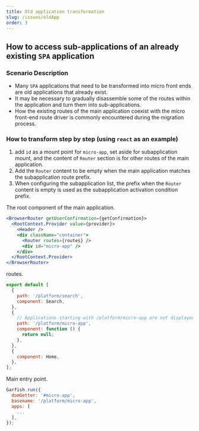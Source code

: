 ```yaml
---
title: Old application transformation
slug: /issues/oldApp
order: 3
---
```


## How to access sub-applications of an already existing `SPA` application

### Scenario Description

- Many `SPA` applications that need to be transformed into micro front ends are old applications that already exist.
- It may be necessary to gradually disassemble some of the routes within the application and turn them into sub-applications.
- How the existing routes of the main application coexist with the micro front-end route driver is commonly encountered during the migration process.

### How to transform step by step (using `react` as an example)

1. add `id` as a mount point for `micro-app`, set aside for subapplication mount, and the content of `Router` section is for other routes of the main application.
2. Add the `Router` content to be empty when the main application matches the subapplication route prefix.
3. When configuring the subapplication list, the prefix when the `Router` content is empty is used as the subapplication activation condition prefix.

The root component of the main application.

```jsx
<BrowserRouter getUserConfirmation={getConfirmation}>
  <RootContext.Provider value={provider}>
    <Header />
    <div className="container">
      <Router routes={routes} />
      <div id="micro-app" />
    </div>
  </RootContext.Provider>
</BrowserRouter>
```

routes.

```js
export default [
  {
    path: '/platform/search',
    component: Search,
  },
  {
    // Applications starting with /platform/micro-app are not displayed in Router
    path: '/platform/micro-app',
    component: function () {
      return null;
    },
  },
  {
    component: Home,
  },
];
```

Main entry point.

```js
Garfish.run({
  domGetter: '#micro-app',
  basename: '/platform/micro-app',
  apps: [
    ...
  ],
});
```
